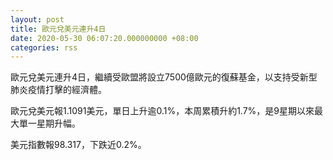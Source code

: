 ```yaml
---
layout: post
title: 歐元兌美元連升4日
date: 2020-05-30 06:07:20.000000000 +08:00
categories: rss
---
```


歐元兌美元連升4日，繼續受歐盟將設立7500億歐元的復蘇基金，以支持受新型肺炎疫情打擊的經濟體。

歐元兌美元報1.1091美元，單日上升逾0.1%，本周累積升約1.7%，是9星期以來最大單一星期升幅。

美元指數報98.317，下跌近0.2%。
